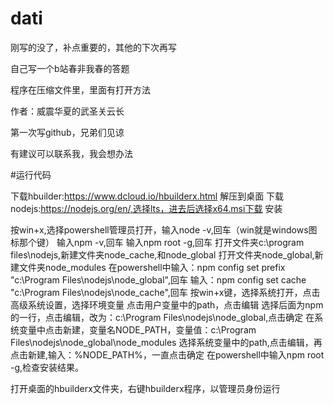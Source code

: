 # dati

刚写的没了，补点重要的，其他的下次再写

自己写一个b站春非我春的答题

程序在压缩文件里，里面有打开方法

作者：威震华夏的武圣关云长

第一次写github，兄弟们见谅

有建议可以联系我，我会想办法

#运行代码

下载hbuilder:https://www.dcloud.io/hbuilderx.html
解压到桌面
下载nodejs:https://nodejs.org/en/,选择lts，进去后选择x64.msi下载
安装

按win+x,选择powershell管理员打开，输入node -v,回车（win就是windows图标那个键）
输入npm -v,回车
输入npm root -g,回车
打开文件夹c:\program files\nodejs,新建文件夹node_cache,和node_global
打开文件夹node_global,新建文件夹node_modules
在powershell中输入：npm config set prefix "c:\Program Files\nodejs\node_global",回车
输入：npm config set cache "c:\Program Files\nodejs\node_cache",回车
按win+x键，选择系统打开，点击高级系统设置，选择环境变量
点击用户变量中的path，点击编辑
选择后面为npm的一行，点击编辑，改为：c:\Program Files\nodejs\node_global,点击确定
在系统变量中点击新建，变量名NODE_PATH，变量值：c:\Program Files\nodejs\node_global\node_modules
选择系统变量中的path,点击编辑，再点击新建,输入：%NODE_PATH%，一直点击确定
在powershell中输入npm root -g,检查安装结果。

打开桌面的hbuilderx文件夹，右键hbuilderx程序，以管理员身份运行
